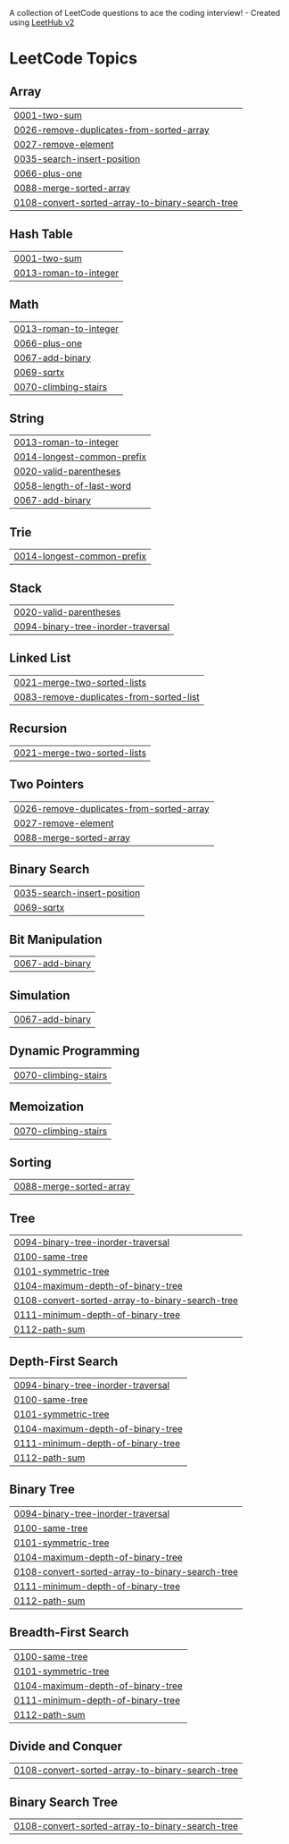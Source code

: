 A collection of LeetCode questions to ace the coding interview! - Created using [LeetHub v2](https://github.com/arunbhardwaj/LeetHub-2.0)
<!---LeetCode Topics Start-->
# LeetCode Topics
## Array
|  |
| ------- |
| [0001-two-sum](https://github.com/pavan9099/LcS/tree/master/0001-two-sum) |
| [0026-remove-duplicates-from-sorted-array](https://github.com/pavan9099/LcS/tree/master/0026-remove-duplicates-from-sorted-array) |
| [0027-remove-element](https://github.com/pavan9099/LcS/tree/master/0027-remove-element) |
| [0035-search-insert-position](https://github.com/pavan9099/LcS/tree/master/0035-search-insert-position) |
| [0066-plus-one](https://github.com/pavan9099/LcS/tree/master/0066-plus-one) |
| [0088-merge-sorted-array](https://github.com/pavan9099/LcS/tree/master/0088-merge-sorted-array) |
| [0108-convert-sorted-array-to-binary-search-tree](https://github.com/pavan9099/LcS/tree/master/0108-convert-sorted-array-to-binary-search-tree) |
## Hash Table
|  |
| ------- |
| [0001-two-sum](https://github.com/pavan9099/LcS/tree/master/0001-two-sum) |
| [0013-roman-to-integer](https://github.com/pavan9099/LcS/tree/master/0013-roman-to-integer) |
## Math
|  |
| ------- |
| [0013-roman-to-integer](https://github.com/pavan9099/LcS/tree/master/0013-roman-to-integer) |
| [0066-plus-one](https://github.com/pavan9099/LcS/tree/master/0066-plus-one) |
| [0067-add-binary](https://github.com/pavan9099/LcS/tree/master/0067-add-binary) |
| [0069-sqrtx](https://github.com/pavan9099/LcS/tree/master/0069-sqrtx) |
| [0070-climbing-stairs](https://github.com/pavan9099/LcS/tree/master/0070-climbing-stairs) |
## String
|  |
| ------- |
| [0013-roman-to-integer](https://github.com/pavan9099/LcS/tree/master/0013-roman-to-integer) |
| [0014-longest-common-prefix](https://github.com/pavan9099/LcS/tree/master/0014-longest-common-prefix) |
| [0020-valid-parentheses](https://github.com/pavan9099/LcS/tree/master/0020-valid-parentheses) |
| [0058-length-of-last-word](https://github.com/pavan9099/LcS/tree/master/0058-length-of-last-word) |
| [0067-add-binary](https://github.com/pavan9099/LcS/tree/master/0067-add-binary) |
## Trie
|  |
| ------- |
| [0014-longest-common-prefix](https://github.com/pavan9099/LcS/tree/master/0014-longest-common-prefix) |
## Stack
|  |
| ------- |
| [0020-valid-parentheses](https://github.com/pavan9099/LcS/tree/master/0020-valid-parentheses) |
| [0094-binary-tree-inorder-traversal](https://github.com/pavan9099/LcS/tree/master/0094-binary-tree-inorder-traversal) |
## Linked List
|  |
| ------- |
| [0021-merge-two-sorted-lists](https://github.com/pavan9099/LcS/tree/master/0021-merge-two-sorted-lists) |
| [0083-remove-duplicates-from-sorted-list](https://github.com/pavan9099/LcS/tree/master/0083-remove-duplicates-from-sorted-list) |
## Recursion
|  |
| ------- |
| [0021-merge-two-sorted-lists](https://github.com/pavan9099/LcS/tree/master/0021-merge-two-sorted-lists) |
## Two Pointers
|  |
| ------- |
| [0026-remove-duplicates-from-sorted-array](https://github.com/pavan9099/LcS/tree/master/0026-remove-duplicates-from-sorted-array) |
| [0027-remove-element](https://github.com/pavan9099/LcS/tree/master/0027-remove-element) |
| [0088-merge-sorted-array](https://github.com/pavan9099/LcS/tree/master/0088-merge-sorted-array) |
## Binary Search
|  |
| ------- |
| [0035-search-insert-position](https://github.com/pavan9099/LcS/tree/master/0035-search-insert-position) |
| [0069-sqrtx](https://github.com/pavan9099/LcS/tree/master/0069-sqrtx) |
## Bit Manipulation
|  |
| ------- |
| [0067-add-binary](https://github.com/pavan9099/LcS/tree/master/0067-add-binary) |
## Simulation
|  |
| ------- |
| [0067-add-binary](https://github.com/pavan9099/LcS/tree/master/0067-add-binary) |
## Dynamic Programming
|  |
| ------- |
| [0070-climbing-stairs](https://github.com/pavan9099/LcS/tree/master/0070-climbing-stairs) |
## Memoization
|  |
| ------- |
| [0070-climbing-stairs](https://github.com/pavan9099/LcS/tree/master/0070-climbing-stairs) |
## Sorting
|  |
| ------- |
| [0088-merge-sorted-array](https://github.com/pavan9099/LcS/tree/master/0088-merge-sorted-array) |
## Tree
|  |
| ------- |
| [0094-binary-tree-inorder-traversal](https://github.com/pavan9099/LcS/tree/master/0094-binary-tree-inorder-traversal) |
| [0100-same-tree](https://github.com/pavan9099/LcS/tree/master/0100-same-tree) |
| [0101-symmetric-tree](https://github.com/pavan9099/LcS/tree/master/0101-symmetric-tree) |
| [0104-maximum-depth-of-binary-tree](https://github.com/pavan9099/LcS/tree/master/0104-maximum-depth-of-binary-tree) |
| [0108-convert-sorted-array-to-binary-search-tree](https://github.com/pavan9099/LcS/tree/master/0108-convert-sorted-array-to-binary-search-tree) |
| [0111-minimum-depth-of-binary-tree](https://github.com/pavan9099/LcS/tree/master/0111-minimum-depth-of-binary-tree) |
| [0112-path-sum](https://github.com/pavan9099/LcS/tree/master/0112-path-sum) |
## Depth-First Search
|  |
| ------- |
| [0094-binary-tree-inorder-traversal](https://github.com/pavan9099/LcS/tree/master/0094-binary-tree-inorder-traversal) |
| [0100-same-tree](https://github.com/pavan9099/LcS/tree/master/0100-same-tree) |
| [0101-symmetric-tree](https://github.com/pavan9099/LcS/tree/master/0101-symmetric-tree) |
| [0104-maximum-depth-of-binary-tree](https://github.com/pavan9099/LcS/tree/master/0104-maximum-depth-of-binary-tree) |
| [0111-minimum-depth-of-binary-tree](https://github.com/pavan9099/LcS/tree/master/0111-minimum-depth-of-binary-tree) |
| [0112-path-sum](https://github.com/pavan9099/LcS/tree/master/0112-path-sum) |
## Binary Tree
|  |
| ------- |
| [0094-binary-tree-inorder-traversal](https://github.com/pavan9099/LcS/tree/master/0094-binary-tree-inorder-traversal) |
| [0100-same-tree](https://github.com/pavan9099/LcS/tree/master/0100-same-tree) |
| [0101-symmetric-tree](https://github.com/pavan9099/LcS/tree/master/0101-symmetric-tree) |
| [0104-maximum-depth-of-binary-tree](https://github.com/pavan9099/LcS/tree/master/0104-maximum-depth-of-binary-tree) |
| [0108-convert-sorted-array-to-binary-search-tree](https://github.com/pavan9099/LcS/tree/master/0108-convert-sorted-array-to-binary-search-tree) |
| [0111-minimum-depth-of-binary-tree](https://github.com/pavan9099/LcS/tree/master/0111-minimum-depth-of-binary-tree) |
| [0112-path-sum](https://github.com/pavan9099/LcS/tree/master/0112-path-sum) |
## Breadth-First Search
|  |
| ------- |
| [0100-same-tree](https://github.com/pavan9099/LcS/tree/master/0100-same-tree) |
| [0101-symmetric-tree](https://github.com/pavan9099/LcS/tree/master/0101-symmetric-tree) |
| [0104-maximum-depth-of-binary-tree](https://github.com/pavan9099/LcS/tree/master/0104-maximum-depth-of-binary-tree) |
| [0111-minimum-depth-of-binary-tree](https://github.com/pavan9099/LcS/tree/master/0111-minimum-depth-of-binary-tree) |
| [0112-path-sum](https://github.com/pavan9099/LcS/tree/master/0112-path-sum) |
## Divide and Conquer
|  |
| ------- |
| [0108-convert-sorted-array-to-binary-search-tree](https://github.com/pavan9099/LcS/tree/master/0108-convert-sorted-array-to-binary-search-tree) |
## Binary Search Tree
|  |
| ------- |
| [0108-convert-sorted-array-to-binary-search-tree](https://github.com/pavan9099/LcS/tree/master/0108-convert-sorted-array-to-binary-search-tree) |
<!---LeetCode Topics End-->